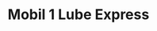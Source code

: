 ---
title: "Mobil 1 Lube Express"
url: /rochester/mobil-1-lube-express-chili-avenue/
shop: Autowerkstatt
---